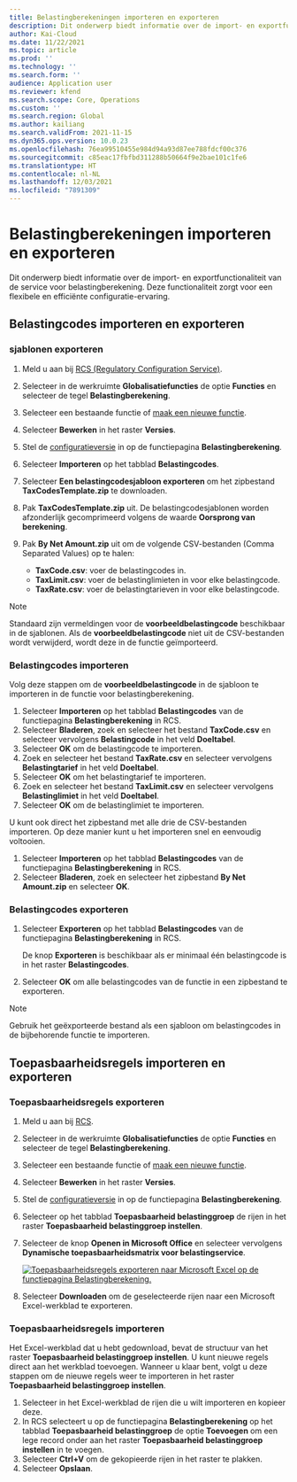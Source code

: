 ```yaml
---
title: Belastingberekeningen importeren en exporteren
description: Dit onderwerp biedt informatie over de import- en exportfunctionaliteit van de service voor belastingberekening.
author: Kai-Cloud
ms.date: 11/22/2021
ms.topic: article
ms.prod: ''
ms.technology: ''
ms.search.form: ''
audience: Application user
ms.reviewer: kfend
ms.search.scope: Core, Operations
ms.custom: ''
ms.search.region: Global
ms.author: kailiang
ms.search.validFrom: 2021-11-15
ms.dyn365.ops.version: 10.0.23
ms.openlocfilehash: 76ea99510455e984d94a93d87ee788fdcf00c376
ms.sourcegitcommit: c85eac17fbfbd311288b50664f9e2bae101c1fe6
ms.translationtype: HT
ms.contentlocale: nl-NL
ms.lasthandoff: 12/03/2021
ms.locfileid: "7891309"
---
```

# <a name="import-and-export-tax-calculations"></a>Belastingberekeningen importeren en exporteren

Dit onderwerp biedt informatie over de import- en exportfunctionaliteit van de service voor belastingberekening. Deze functionaliteit zorgt voor een flexibele en efficiënte configuratie-ervaring.

## <a name="import-and-export-tax-codes"></a>Belastingcodes importeren en exporteren

### <a name="export-templates"></a>sjablonen exporteren

1. Meld u aan bij [RCS (Regulatory Configuration Service)](https://marketing.configure.global.dynamics.com/).
2. Selecteer in de werkruimte **Globalisatiefuncties** de optie **Functies** en selecteer de tegel **Belastingberekening**.
3. Selecteer een bestaande functie of [maak een nieuwe functie](global-get-started-with-tax-calculation-service.md#set-up-tax-calculation-in-rcs).
4. Selecteer **Bewerken** in het raster **Versies**.
5. Stel de [configuratieversie](global-get-started-with-tax-calculation-service.md#set-up-tax-calculation-in-rcs) in op de functiepagina **Belastingberekening**.
6. Selecteer **Importeren** op het tabblad **Belastingcodes**.
7. Selecteer **Een belastingcodesjabloon exporteren** om het zipbestand **TaxCodesTemplate.zip** te downloaden.
8. Pak **TaxCodesTemplate.zip** uit. De belastingcodesjablonen worden afzonderlijk gecomprimeerd volgens de waarde **Oorsprong van berekening**.
9. Pak **By Net Amount.zip** uit om de volgende CSV-bestanden (Comma Separated Values) op te halen:

    - **TaxCode.csv**: voer de belastingcodes in.
    - **TaxLimit.csv**: voer de belastinglimieten in voor elke belastingcode.
    - **TaxRate.csv**: voer de belastingtarieven in voor elke belastingcode.

> [!NOTE]
> Standaard zijn vermeldingen voor de **voorbeeldbelastingcode** beschikbaar in de sjablonen. Als de **voorbeeldbelastingcode** niet uit de CSV-bestanden wordt verwijderd, wordt deze in de functie geïmporteerd.

### <a name="import-tax-codes"></a>Belastingcodes importeren

Volg deze stappen om de **voorbeeldbelastingcode** in de sjabloon te importeren in de functie voor belastingberekening.

1. Selecteer **Importeren** op het tabblad **Belastingcodes** van de functiepagina **Belastingberekening** in RCS.
2. Selecteer **Bladeren**, zoek en selecteer het bestand **TaxCode.csv** en selecteer vervolgens **Belastingcode** in het veld **Doeltabel**.
3. Selecteer **OK** om de belastingcode te importeren.
4. Zoek en selecteer het bestand **TaxRate.csv** en selecteer vervolgens **Belastingtarief** in het veld **Doeltabel**.
5. Selecteer **OK** om het belastingtarief te importeren.
6. Zoek en selecteer het bestand **TaxLimit.csv** en selecteer vervolgens **Belastinglimiet** in het veld **Doeltabel**.
7. Selecteer **OK** om de belastinglimiet te importeren.

U kunt ook direct het zipbestand met alle drie de CSV-bestanden importeren. Op deze manier kunt u het importeren snel en eenvoudig voltooien.

1. Selecteer **Importeren** op het tabblad **Belastingcodes** van de functiepagina **Belastingberekening** in RCS.
2. Selecteer **Bladeren**, zoek en selecteer het zipbestand **By Net Amount.zip** en selecteer **OK**.

### <a name="export-tax-codes"></a>Belastingcodes exporteren

1. Selecteer **Exporteren** op het tabblad **Belastingcodes** van de functiepagina **Belastingberekening** in RCS.

    De knop **Exporteren** is beschikbaar als er minimaal één belastingcode is in het raster **Belastingcodes**.

2. Selecteer **OK** om alle belastingcodes van de functie in een zipbestand te exporteren.

> [!NOTE]
> Gebruik het geëxporteerde bestand als een sjabloon om belastingcodes in de bijbehorende functie te importeren.

## <a name="import-and-export-applicability-rules"></a>Toepasbaarheidsregels importeren en exporteren

### <a name="export-applicability-rules"></a>Toepasbaarheidsregels exporteren

1. Meld u aan bij [RCS](https://marketing.configure.global.dynamics.com/).
2. Selecteer in de werkruimte **Globalisatiefuncties** de optie **Functies** en selecteer de tegel **Belastingberekening**.
3. Selecteer een bestaande functie of [maak een nieuwe functie](global-get-started-with-tax-calculation-service.md#set-up-tax-calculation-in-rcs).
4. Selecteer **Bewerken** in het raster **Versies**.
5. Stel de [configuratieversie](global-get-started-with-tax-calculation-service.md#set-up-tax-calculation-in-rcs) in op de functiepagina **Belastingberekening**.
6. Selecteer op het tabblad **Toepasbaarheid belastinggroep** de rijen in het raster **Toepasbaarheid belastinggroep instellen**.
7. Selecteer de knop **Openen in Microsoft Office** en selecteer vervolgens **Dynamische toepasbaarheidsmatrix voor belastingservice**.

    [![Toepasbaarheidsregels exporteren naar Microsoft Excel op de functiepagina Belastingberekening.](./media/tax-cal-import-export-1.png)](./media/tax-cal-import-export-1.png)

8. Selecteer **Downloaden** om de geselecteerde rijen naar een Microsoft Excel-werkblad te exporteren.

### <a name="import-applicability-rules"></a>Toepasbaarheidsregels importeren

Het Excel-werkblad dat u hebt gedownload, bevat de structuur van het raster **Toepasbaarheid belastinggroep instellen**. U kunt nieuwe regels direct aan het werkblad toevoegen. Wanneer u klaar bent, volgt u deze stappen om de nieuwe regels weer te importeren in het raster **Toepasbaarheid belastinggroep instellen**.

1. Selecteer in het Excel-werkblad de rijen die u wilt importeren en kopieer deze.
2. In RCS selecteert u op de functiepagina **Belastingberekening** op het tabblad **Toepasbaarheid belastinggroep** de optie **Toevoegen** om een lege record onder aan het raster **Toepasbaarheid belastinggroep instellen** in te voegen.
3. Selecteer **Ctrl+V** om de gekopieerde rijen in het raster te plakken.
4. Selecteer **Opslaan**.
